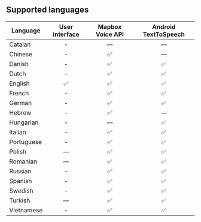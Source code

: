 ## Supported languages

| Language   | User interface | Mapbox Voice API | Android TextToSpeech
|------------|:--------------:|:----------------:|:---------------------:
| Catalan    | -              | —                | —
| Chinese    | -              | ✅               | —
| Danish     | -              | ✅               | ✅
| Dutch      | -              | ✅               | ✅
| English    | ✅             | ✅               | ✅
| French     | -              | ✅               | ✅
| German     | -              | ✅               | ✅
| Hebrew     | -              | ✅               | —
| Hungarian  | -              | —                | ✅
| Italian    | -              | ✅               | ✅
| Portuguese | -              | ✅               | ✅
| Polish     | —              | ✅               | ✅
| Romanian   | —              | ✅               | ✅          
| Russian    | -              | ✅               | ✅
| Spanish    | -              | ✅               | ✅
| Swedish    | -              | ✅               | ✅
| Turkish    | —              | ✅               | ✅
| Vietnamese | -              | ✅               | ✅

